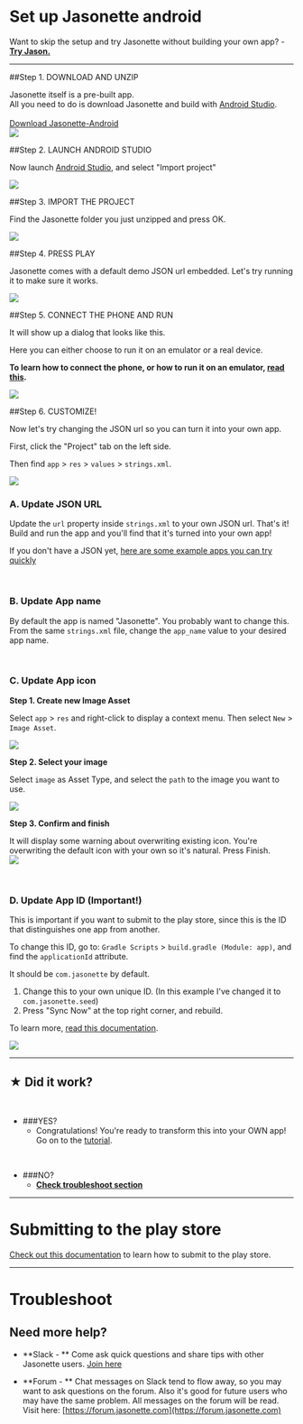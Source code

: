 <h1><i class='icon fa-android'></i> Set up Jasonette android</h1>

<div class='banner'>
<i class='icon fa-exclamation-circle'></i> Want to skip the setup and try Jasonette without building your own app? - <a href='/jason'><b>Try Jason.</b></a>
</div>

---

##Step 1. DOWNLOAD AND UNZIP

<div class='well'>
Jasonette itself is a pre-built app.<br>All you need to do is download Jasonette and build with <a href='https://developer.android.com/studio/index.html'>Android Studio</a>.
<br><br>
<a href='https://github.com/Jasonette/JASONETTE-Android/archive/master.zip' class='btn'><i class='fa fa-download'></i> Download Jasonette-Android</a>
</div>

<img src='../images/android_1.png' class='large'>

<br>

##Step 2. LAUNCH ANDROID STUDIO

Now launch [Android Studio](https://developer.android.com/studio/index.html), and select "Import project"

<img src='../images/android_2.png' class='large'>

##Step 3. IMPORT THE PROJECT

Find the Jasonette folder you just unzipped and press OK.

<img src='../images/android_3.png' class='large'>

##Step 4. PRESS PLAY

Jasonette comes with a default demo JSON url embedded. Let's try running it to make sure it works.

<img src='../images/android_4.png' class='large'>


##Step 5. CONNECT THE PHONE AND RUN

It will show up a dialog that looks like this.

Here you can either choose to run it on an emulator or a real device.

**To learn how to connect the phone, or how to run it on an emulator, [read this](https://developer.android.com/training/basics/firstapp/running-app.html).**

<img src='../images/android_7.png' class='large'>

##Step 6. CUSTOMIZE!

Now let's try changing the JSON url so you can turn it into your own app.

First, click the "Project" tab on the left side.

Then find `app` > `res` > `values` > `strings.xml`.

<img src='../images/stringsxml.png' class='large'>

<br>

### A. Update JSON URL

Update the `url` property inside `strings.xml` to your own JSON url. That's it! Build and run the app and you'll find that it's turned into your own app!

If you don't have a JSON yet, [here are some example apps you can try quickly](/examples)

<br>

### B. Update App name

By default the app is named "Jasonette". You probably want to change this. From the same `strings.xml` file, change the `app_name` value to your desired app name.

<br>

### C. Update App icon


**Step 1. Create new Image Asset**

Select `app` > `res` and right-click to display a context menu. Then select `New` > `Image Asset`. 

<img src='../images/icon_step1.png' class='large'>

<br>

**Step 2. Select your image**

Select `image` as Asset Type, and select the `path` to the image you want to use.

<img src='../images/icon_step2.png' class='large'>

<br>

**Step 3. Confirm and finish**

It will display some warning about overwriting existing icon. You're overwriting the default icon with your own so it's natural. Press Finish.
<br>
<img src='../images/icon_step3.png' class='large'>

<br>


### D. Update App ID (Important!)

This is important if you want to submit to the play store, since this is the ID that distinguishes one app from another.

To change this ID, go to: `Gradle Scripts` > `build.gradle (Module: app)`, and find the `applicationId` attribute.

It should be `com.jasonette` by default.

1. Change this to your own unique ID. (In this example I've changed it to `com.jasonette.seed`)
2. Press "Sync Now" at the top right corner, and rebuild.

To learn more, [read this documentation](https://developer.android.com/studio/build/application-id.html).

<img src='../images/gradle.png' class='large'>

<br>



---

## ★ Did it work?

<br>

  - ###YES?
    - Congratulations! You're ready to transform this into your OWN app! Go on to the [tutorial](../#step-2-learn).

<br>

  - ###NO?
    - **[Check troubleshoot section](#troubleshoot)**

---

# Submitting to the play store

[Check out this documentation](https://support.google.com/googleplay/android-developer/answer/113469?hl=en) to learn how to submit to the play store.

---

# Troubleshoot

## Need more help?

  - **Slack - **  Come ask quick questions and share tips with other Jasonette users. [Join here](https://jasonette.herokuapp.com)

	<script async defer src="https://jasonette.herokuapp.com/slackin.js?large"></script>

  - **Forum - **  Chat messages on Slack tend to flow away, so you may want to ask questions on the forum. Also it's good for future users who may have the same problem. All messages on the forum will be read. Visit here: [https://forum.jasonette.com](https://forum.jasonette.com)

